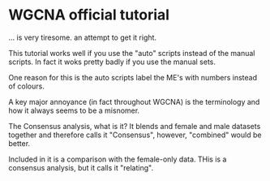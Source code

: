 # WGCNA official tutorial
... is very tiresome.
an attempt to get it right.

This tutorial works well if you use the "auto" scripts instead of the manual scripts.
In fact it woks pretty badly if you use the manual sets.

One reason for this is the auto scripts label the ME's with numbers instead of colours.

A key major annoyance (in fact throughout WGCNA) is the terminology and how it always seems to be a misnomer.

The Consensus analysis, what is it? It blends and female and male datasets together and therefore calls it "Consensus", however, "combined" would be better.

Included in it is a comparison with the female-only data. THis is a consensus analysis, but it calls it "relating".
